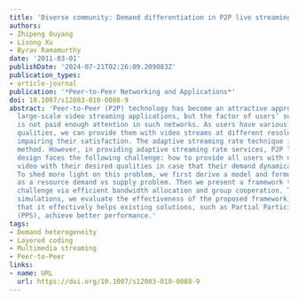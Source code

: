 ```yaml
---
title: 'Diverse community: Demand differentiation in P2P live streaming'
authors:
- Zhipeng Ouyang
- Lisong Xu
- Byrav Ramamurthy
date: '2011-03-01'
publishDate: '2024-07-21T02:26:09.209083Z'
publication_types:
- article-journal
publication: '*Peer-to-Peer Networking and Applications*'
doi: 10.1007/s12083-010-0088-9
abstract: 'Peer-to-Peer (P2P) technology has become an attractive approach for enabling
  large-scale video streaming applications, but the factor of users’ subjective preferences
  is not paid enough attention in such networks. As users have various demand on video
  qualities, we can provide them with video streams at different resolutions without
  impairing their satisfaction. The adaptive streaming rate technique is a promising
  method. However, in providing adaptive streaming rate services, P2P live streaming
  design faces the following challenge: how to provide all users with uninterrupted
  video with their desired qualities in case that their demand dynamically changes?
  To shed more light on this problem, we first derive a model and formulate the problem
  as a resource demand vs supply problem. Then we present a framework to address the
  challenge via efficient bandwidth allocation and group cooperation. Through comprehensive
  simulations, we evaluate the effectiveness of the proposed framework, and conclude
  that it effectively helps existing solutions, such as Partial Participation Scheme
  (PPS), achieve better performance.'
tags:
- Demand heterogeneity
- Layered coding
- Multimedia streaming
- Peer-to-Peer
links:
- name: URL
  url: https://doi.org/10.1007/s12083-010-0088-9
---
```

